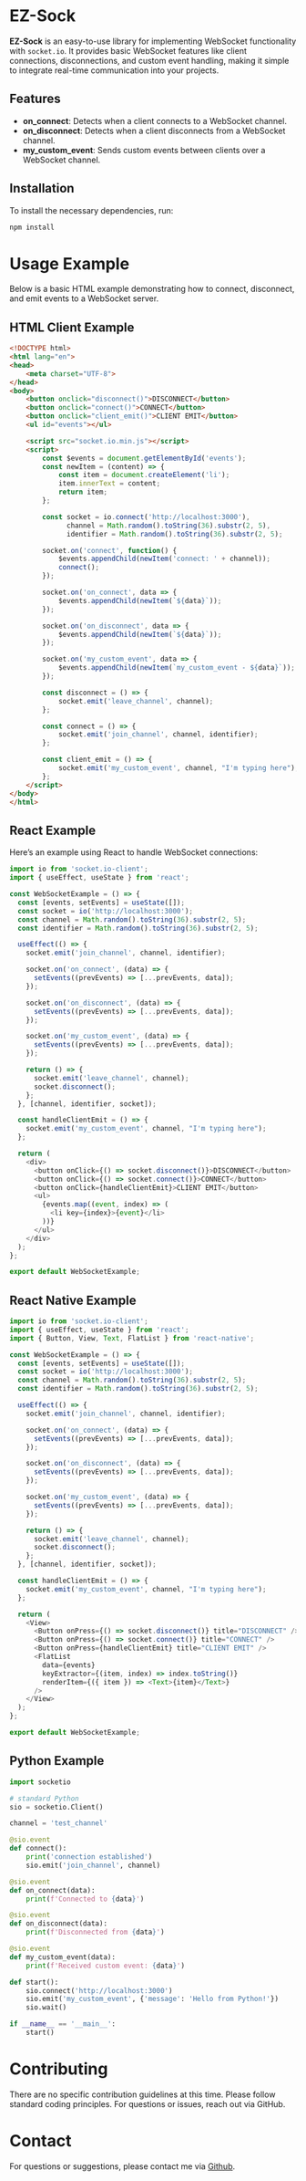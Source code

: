 # EZ-Sock

**EZ-Sock** is an easy-to-use library for implementing WebSocket functionality with `socket.io`. It provides basic WebSocket features like client connections, disconnections, and custom event handling, making it simple to integrate real-time communication into your projects.

## Features
- **on_connect**: Detects when a client connects to a WebSocket channel.
- **on_disconnect**: Detects when a client disconnects from a WebSocket channel.
- **my_custom_event**: Sends custom events between clients over a WebSocket channel.

## Installation

To install the necessary dependencies, run:

```bash
npm install
```

# Usage Example

Below is a basic HTML example demonstrating how to connect, disconnect, and emit events to a WebSocket server.

## HTML Client Example
```html
<!DOCTYPE html>
<html lang="en">
<head>
    <meta charset="UTF-8">
</head>
<body>
    <button onclick="disconnect()">DISCONNECT</button>
    <button onclick="connect()">CONNECT</button>
    <button onclick="client_emit()">CLIENT EMIT</button>
    <ul id="events"></ul>

    <script src="socket.io.min.js"></script>
    <script>
        const $events = document.getElementById('events');
        const newItem = (content) => {
            const item = document.createElement('li');
            item.innerText = content;
            return item;
        };

        const socket = io.connect('http://localhost:3000'),
              channel = Math.random().toString(36).substr(2, 5),
              identifier = Math.random().toString(36).substr(2, 5);

        socket.on('connect', function() {
            $events.appendChild(newItem('connect: ' + channel));
            connect();
        });

        socket.on('on_connect', data => {
            $events.appendChild(newItem(`${data}`));
        });

        socket.on('on_disconnect', data => {
            $events.appendChild(newItem(`${data}`));
        });

        socket.on('my_custom_event', data => {
            $events.appendChild(newItem(`my_custom_event - ${data}`));
        });

        const disconnect = () => {
            socket.emit('leave_channel', channel);
        };

        const connect = () => {
            socket.emit('join_channel', channel, identifier);
        };

        const client_emit = () => {
            socket.emit('my_custom_event', channel, "I'm typing here");
        };
    </script>
</body>
</html>
```

## React Example

Here’s an example using React to handle WebSocket connections:

```js
import io from 'socket.io-client';
import { useEffect, useState } from 'react';

const WebSocketExample = () => {
  const [events, setEvents] = useState([]);
  const socket = io('http://localhost:3000');
  const channel = Math.random().toString(36).substr(2, 5);
  const identifier = Math.random().toString(36).substr(2, 5);

  useEffect(() => {
    socket.emit('join_channel', channel, identifier);

    socket.on('on_connect', (data) => {
      setEvents((prevEvents) => [...prevEvents, data]);
    });

    socket.on('on_disconnect', (data) => {
      setEvents((prevEvents) => [...prevEvents, data]);
    });

    socket.on('my_custom_event', (data) => {
      setEvents((prevEvents) => [...prevEvents, data]);
    });

    return () => {
      socket.emit('leave_channel', channel);
      socket.disconnect();
    };
  }, [channel, identifier, socket]);

  const handleClientEmit = () => {
    socket.emit('my_custom_event', channel, "I'm typing here");
  };

  return (
    <div>
      <button onClick={() => socket.disconnect()}>DISCONNECT</button>
      <button onClick={() => socket.connect()}>CONNECT</button>
      <button onClick={handleClientEmit}>CLIENT EMIT</button>
      <ul>
        {events.map((event, index) => (
          <li key={index}>{event}</li>
        ))}
      </ul>
    </div>
  );
};

export default WebSocketExample;
```

## React Native Example
```javascript
import io from 'socket.io-client';
import { useEffect, useState } from 'react';
import { Button, View, Text, FlatList } from 'react-native';

const WebSocketExample = () => {
  const [events, setEvents] = useState([]);
  const socket = io('http://localhost:3000');
  const channel = Math.random().toString(36).substr(2, 5);
  const identifier = Math.random().toString(36).substr(2, 5);

  useEffect(() => {
    socket.emit('join_channel', channel, identifier);

    socket.on('on_connect', (data) => {
      setEvents((prevEvents) => [...prevEvents, data]);
    });

    socket.on('on_disconnect', (data) => {
      setEvents((prevEvents) => [...prevEvents, data]);
    });

    socket.on('my_custom_event', (data) => {
      setEvents((prevEvents) => [...prevEvents, data]);
    });

    return () => {
      socket.emit('leave_channel', channel);
      socket.disconnect();
    };
  }, [channel, identifier, socket]);

  const handleClientEmit = () => {
    socket.emit('my_custom_event', channel, "I'm typing here");
  };

  return (
    <View>
      <Button onPress={() => socket.disconnect()} title="DISCONNECT" />
      <Button onPress={() => socket.connect()} title="CONNECT" />
      <Button onPress={handleClientEmit} title="CLIENT EMIT" />
      <FlatList
        data={events}
        keyExtractor={(item, index) => index.toString()}
        renderItem={({ item }) => <Text>{item}</Text>}
      />
    </View>
  );
};

export default WebSocketExample;
```

## Python Example

```python
import socketio

# standard Python
sio = socketio.Client()

channel = 'test_channel'

@sio.event
def connect():
    print('connection established')
    sio.emit('join_channel', channel)

@sio.event
def on_connect(data):
    print(f'Connected to {data}')

@sio.event
def on_disconnect(data):
    print(f'Disconnected from {data}')

@sio.event
def my_custom_event(data):
    print(f'Received custom event: {data}')

def start():
    sio.connect('http://localhost:3000')
    sio.emit('my_custom_event', {'message': 'Hello from Python!'})
    sio.wait()

if __name__ == '__main__':
    start()
```

# Contributing
There are no specific contribution guidelines at this time. Please follow standard coding principles. For questions or issues, reach out via GitHub.

# Contact
For questions or suggestions, please contact me via <a href="https://github.com/timmy1420">Github</a>.